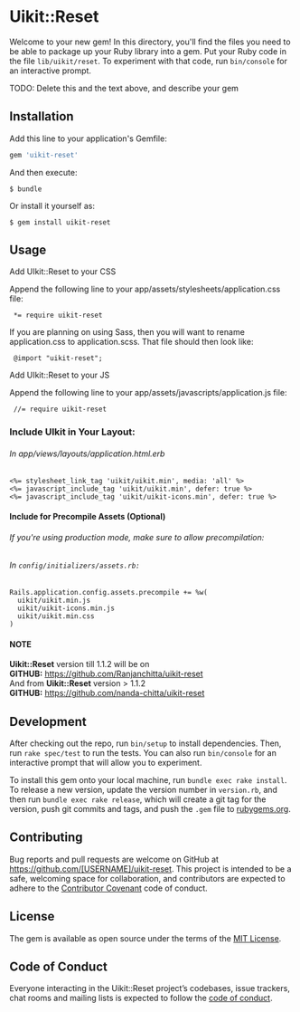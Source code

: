# Uikit::Reset

Welcome to your new gem! In this directory, you'll find the files you need to be able to package up your Ruby library into a gem. Put your Ruby code in the file `lib/uikit/reset`. To experiment with that code, run `bin/console` for an interactive prompt.

TODO: Delete this and the text above, and describe your gem

## Installation

Add this line to your application's Gemfile:

```ruby
gem 'uikit-reset'
```

And then execute:

    $ bundle

Or install it yourself as:

    $ gem install uikit-reset

## Usage

 Add UIkit::Reset to your CSS

   Append the following line to your app/assets/stylesheets/application.css file:

     *= require uikit-reset

   If you are planning on using Sass, then you will want to rename application.css to application.scss. That file should then look like:

     @import "uikit-reset";

 Add UIkit::Reset to your JS

   Append the following line to your app/assets/javascripts/application.js file:

     //= require uikit-reset

### Include UIkit in Your Layout:
   ###### In app/views/layouts/application.html.erb
    <%= stylesheet_link_tag 'uikit/uikit.min', media: 'all' %>
    <%= javascript_include_tag 'uikit/uikit.min', defer: true %>
    <%= javascript_include_tag 'uikit/uikit-icons.min', defer: true %>

#### Include for Precompile Assets (Optional)
   ###### If you're using production mode, make sure to allow precompilation:
   ###### In `config/initializers/assets.rb:`

    Rails.application.config.assets.precompile += %w(
      uikit/uikit.min.js
      uikit/uikit-icons.min.js
      uikit/uikit.min.css
    )

#### NOTE
   **Uikit::Reset** version till 1.1.2 will be on <br>
   **GITHUB:** https://github.com/Ranjanchitta/uikit-reset <br>
   And from **Uikit::Reset** version > 1.1.2 <br>
   **GITHUB:** https://github.com/nanda-chitta/uikit-reset

## Development

After checking out the repo, run `bin/setup` to install dependencies. Then, run `rake spec/test` to run the tests. You can also run `bin/console` for an interactive prompt that will allow you to experiment.

To install this gem onto your local machine, run `bundle exec rake install`. To release a new version, update the version number in `version.rb`, and then run `bundle exec rake release`, which will create a git tag for the version, push git commits and tags, and push the `.gem` file to [rubygems.org](https://rubygems.org).

## Contributing

Bug reports and pull requests are welcome on GitHub at https://github.com/[USERNAME]/uikit-reset. This project is intended to be a safe, welcoming space for collaboration, and contributors are expected to adhere to the [Contributor Covenant](http://contributor-covenant.org) code of conduct.

## License

The gem is available as open source under the terms of the [MIT License](https://opensource.org/licenses/MIT).

## Code of Conduct

Everyone interacting in the Uikit::Reset project’s codebases, issue trackers, chat rooms and mailing lists is expected to follow the [code of conduct](https://github.com/[USERNAME]/uikit-reset/blob/master/CODE_OF_CONDUCT.md).
